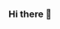 ### Hi there 👋

<!--
**igorAmaral16/igorAmaral16** is a ✨ _special_ ✨ repository because its `README.md` (this file) appears on your GitHub profile.

Here are some ideas to get you started:

- 🔭 I’m currently working on ...
- 🌱 I’m currently learning C#
- 💬 Ask me about Java, Spring Boot or SQL Server
<div>
  <img src="https://cdn.jsdelivr.net/gh/devicons/devicon/icons/java/java-original-wordmark.svg" width = "60" />
</div>   
